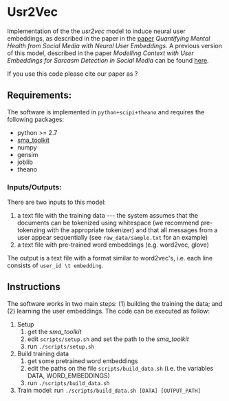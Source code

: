 Usr2Vec
=======

Implementation of the the *usr2vec* model to induce neural user embeddings, as described in the paper in the [paper](https://arxiv.org/abs/1705.00335) *Quantifying Mental Health from Social Media with Neural User Embeddings*.
A previous version of this model, described in the paper *Modelling Context with User Embeddings for Sarcasm Detection in Social Media* can be found [here](https://github.com/samiroid/usr2vec/edit/v1/).

If you use this code please cite our paper as ?

## Requirements:
The software is implemented in `python+scipi+theano` and requires the following packages:
* python >= 2.7 
* [sma_toolkit](https://github.com/samiroid/sma_toolkit)
* numpy
* gensim
* joblib
* theano

### Inputs/Outputs:

There are two inputs to this model: 
1. a text file with the training data --- the system assumes that the documents can be tokenized using whitespace (we recommend pre-tokenzing with the appropriate tokenizer) and that all messages from a user appear sequentially (see `raw_data/sample.txt` for an example)
2. a text file with pre-trained word embeddings (e.g. word2vec, glove)

The output is a text file with a format similar to word2vec's, i.e. each line consists of `user_id \t embedding`.

## Instructions
The software works in two main steps: (1) building the training the data; and (2) learning the user embeddings. The code can be executed as follow:

1. Setup 
    1. get the *sma_toolkit*
    2. edit `scripts/setup.sh` and set the path to the *sma_toolkit*
    3. run `./scripts/setup.sh` 
2. Build training data
    1. get some pretrained word embeddings
    2. edit the paths on the file `scripts/build_data.sh` (i.e. the variables DATA, WORD_EMBEDDINGS)
    3. run `./scripts/build_data.sh` 
3. Train model: run `./scripts/build_data.sh [DATA] [OUTPUT_PATH]`

